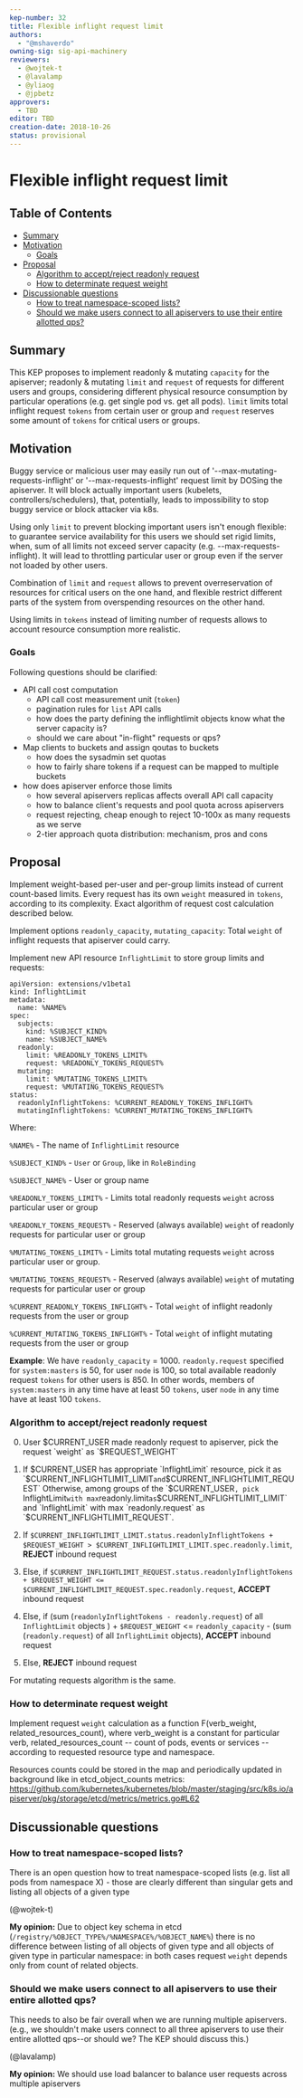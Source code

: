 ```yaml
---
kep-number: 32
title: Flexible inflight request limit
authors:
  - "@mshaverdo"
owning-sig: sig-api-machinery
reviewers:
  - @wojtek-t
  - @lavalamp
  - @yliaog
  - @jpbetz
approvers:
  - TBD
editor: TBD
creation-date: 2018-10-26
status: provisional
---
```


# Flexible inflight request limit

## Table of Contents

* [Summary](#summary)
* [Motivation](#motivation)
    * [Goals](#goals)
* [Proposal](#proposal)
    * [Algorithm to accept/reject readonly request](#algorithm-to-accept-reject-readonly-request)
    * [How to determinate request weight](#how-to-determinate-request-weight)
* [Discussionable questions](#discussionable-questions)
    * [How to treat namespace-scoped lists?](#how-to-treat-namespace-scoped-lists)
    * [Should we  make users connect to all apiservers to use their entire allotted qps?](#should-we-make-users-connect-to-all-apiservers)

## Summary <a name="summary"></a>
This KEP proposes to implement readonly & mutating `capacity` for the apiserver; readonly & mutating `limit` and `request` of requests for different users and groups, considering different physical resource consumption by particular operations (e.g. get single pod vs. get all pods). `limit` limits total inflight request `tokens` from certain user or group and `request` reserves some amount of `tokens` for critical users or groups.


## Motivation <a name="motivation"></a>

Buggy service or malicious user may easily run out of '--max-mutating-requests-inflight' or '--max-requests-inflight' request limit by DOSing the apiserver. It will block actually important users (kubelets, controllers/schedulers), that, potentially, leads to impossibility to stop buggy service or block attacker via k8s.

Using only `limit` to prevent blocking important users isn't enough flexible: to guarantee service availability for this users we should set rigid limits, when, sum of all limits not exceed server capacity (e.g. --max-requests-inflight). It will lead to throttling particular user or group even if the server not loaded by other users.

Combination of `limit` and `request` allows to prevent overreservation of resources for critical users on the one hand, and flexible restrict different parts of the system from overspending resources on the other hand.

Using limits in `tokens` instead of limiting number of requests allows to
account resource consumption more realistic.


### Goals <a name="goals"></a>

Following questions should be clarified:

* API call cost computation
    * API call cost measurement unit (`token`)
    * pagination rules for `list` API calls
    * how does the party defining the inflightlimit objects know what the server capacity is?
    * should we care about "in-flight" requests or qps?
* Map clients to buckets and assign qoutas to buckets
    * how does the sysadmin set quotas
    * how to fairly share tokens if a request can be mapped to multiple buckets
* how does apiserver enforce those limits
    * how several apiservers replicas affects overall API call capacity
    * how to balance client's requests and pool quota across apiservers
    * request rejecting, cheap enough to reject 10-100x as many requests as we serve
    * 2-tier approach quota distribution: mechanism, pros and cons

## Proposal <a name="proposal"></a>

Implement weight-based per-user and per-group limits instead of current count-based limits.
Every request has its own `weight` measured in `tokens`, according to its complexity. Exact algorithm of request cost calculation described below.

Implement options `readonly_capacity`, `mutating_capacity`: Total `weight` of inflight requests that apiserver could carry.

Implement new API resource `InflightLimit` to store group limits and requests:
```
apiVersion: extensions/v1beta1
kind: InflightLimit
metadata:
  name: %NAME%
spec:
  subjects:
    kind: %SUBJECT_KIND%
    name: %SUBJECT_NAME%
  readonly:
    limit: %READONLY_TOKENS_LIMIT%
    request: %READONLY_TOKENS_REQUEST%
  mutating:
    limit: %MUTATING_TOKENS_LIMIT%
    request: %MUTATING_TOKENS_REQUEST%
status:
  readonlyInflightTokens: %CURRENT_READONLY_TOKENS_INFLIGHT%
  mutatingInflightTokens: %CURRENT_MUTATING_TOKENS_INFLIGHT%
```

Where:

`%NAME%` - The name of `InflightLimit` resource

`%SUBJECT_KIND%` - `User` or `Group`, like in `RoleBinding`

`%SUBJECT_NAME%` - User or group name

`%READONLY_TOKENS_LIMIT%` - Limits total readonly requests `weight` across  particular user or group

`%READONLY_TOKENS_REQUEST%` - Reserved (always available) `weight` of readonly requests  for particular user or group

`%MUTATING_TOKENS_LIMIT%` - Limits total mutating requests `weight` across  particular user or group.

`%MUTATING_TOKENS_REQUEST%` - Reserved (always available) `weight` of mutating requests  for particular user or group

`%CURRENT_READONLY_TOKENS_INFLIGHT%` - Total `weight` of inflight readonly requests from the user or group

`%CURRENT_MUTATING_TOKENS_INFLIGHT%` - Total `weight` of inflight mutating requests from the user or group

**Example**: We have `readonly_capacity` = 1000. `readonly.request` specified for `system:masters` is 50, for user `node` is 100, so total available readonly request `tokens` for other users is 850. In other words, members of `system:masters` in any time have at least 50 `tokens`, user `node` in any time have at least 100 `tokens`.


### Algorithm to accept/reject readonly request <a name="algorithm-to-accept-reject-readonly-request"></a>

0. User $CURRENT_USER made readonly request to apiserver, pick the request `weight` as `$REQUEST_WEIGHT`

1. If $CURRENT_USER has appropriate `InflightLimit` resource, pick it as `$CURRENT_INFLIGHTLIMIT_LIMIT` and `$CURRENT_INFLIGHTLIMIT_REQUEST`
Otherwise, among groups of the `$CURRENT_USER`, pick `InflightLimit` with max `readonly.limit` as `$CURRENT_INFLIGHTLIMIT_LIMIT` and `InflightLimit` with max `readonly.request` as `$CURRENT_INFLIGHTLIMIT_REQUEST`.

2. If `$CURRENT_INFLIGHTLIMIT_LIMIT.status.readonlyInflightTokens + $REQUEST_WEIGHT > $CURRENT_INFLIGHTLIMIT_LIMIT.spec.readonly.limit`,
**REJECT** inbound request

3. Else, if `$CURRENT_INFLIGHTLIMIT_REQUEST.status.readonlyInflightTokens + $REQUEST_WEIGHT <= $CURRENT_INFLIGHTLIMIT_REQUEST.spec.readonly.request`,
 **ACCEPT** inbound request

4. Else, if (sum (`readonlyInflightTokens - readonly.request`) of all `InflightLimit` objects ) + `$REQUEST_WEIGHT`
<=  `readonly_capacity` - (sum (`readonly.request`) of all `InflightLimit` objects),
 **ACCEPT** inbound request

5. Else, **REJECT**  inbound request

For mutating requests algorithm is the same.

### How to determinate request weight<a name="how-to-determinate-request-weight"></a>

Implement request `weight` calculation as a function F(verb_weight, related_resources_count), where verb_weight is a constant for particular verb, related_resources_count -- count of pods, events or services -- according to requested resource type and namespace.

Resources counts could be stored in the map and periodically updated in background like in etcd_object_counts metrics: https://github.com/kubernetes/kubernetes/blob/master/staging/src/k8s.io/apiserver/pkg/storage/etcd/metrics/metrics.go#L62


## Discussionable questions <a name="discussionable-questions"></a>

### How to treat namespace-scoped lists? <a name="how-to-treat-namespace-scoped-lists"></a>

There is an open question how to treat namespace-scoped lists (e.g. list all pods from namespace X) - those are clearly different than singular gets and listing all objects of a given type

(@wojtek-t)

**My opinion:** Due to object key schema in etcd (`/registry/%OBJECT_TYPE%/%NAMESPACE%/%OBJECT_NAME%`) there is no difference between
listing of all objects of given type and all objects of given type in particular namespace: in both cases request `weight` depends only from count of related objects.

### Should we  make users connect to all apiservers to use their entire allotted qps? <a name="should-we-make-users-connect-to-all-apiservers"></a>

This needs to also be fair overall when we are
running multiple apiservers. (e.g., we shouldn't make users connect to all
three apiservers to use their entire allotted qps--or should we? The KEP
should discuss this.)

(@lavalamp)

**My opinion:** We should use load balancer to balance user requests across multiple apiservers
